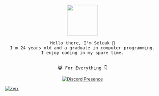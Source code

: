 <p align="center">
  <img src="https://media.giphy.com/media/Y4ak9Ki2GZCbJxAnJD/giphy.gif" width="100px">
 <br><br>
  <samp>
    Hello there, I'm Selcuk 👋<br>
    I'm 24 years old and a graduate in computer programming.<br>
    I enjoy coding in my spare time.<br>
    <br><br>😹 For Everything 👇</a>
  </samp>
</p>
<p align="center">
  <a href="https://discord.com/users/481831692399673375" target="_blank"><img src="https://lanyard.cnrad.dev/api/481831692399673375?hideActivity=true" alt="Discord Presence" style="max-width: 100%;"></a>
</p>
<a href="" target="_blank"><img src="https://img001.prntscr.com/file/img001/BzkFXOYVQBa9J4kh8yc53A.png" alt="Zyix" style="max-width: 100%;"></a>
